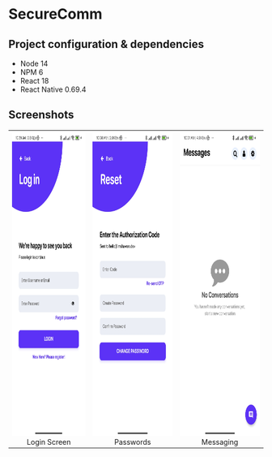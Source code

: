 # SecureComm

## Project configuration & dependencies 
* Node 14
* NPM 6
* React 18
* React Native 0.69.4

## Screenshots

| | | |
|:-------------------------:|:-------------------------:|:-------------------------:|
|<img height="600" alt="Login screen" src="/resources/login_com.securecomm.jpg">  Login Screen |  <img height="600" alt="Reset password" src="/resources/reset_com.securecomm.jpg"> Passwords |<img height="600" alt="Home screen" src="/resources/messages_com.securecomm.jpg"> Messaging |

